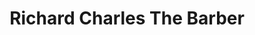 ---
title: "Richard Charles The Barber"
url: /huddersfield/richard-charles-the-barber/
shop: hairdresser
---